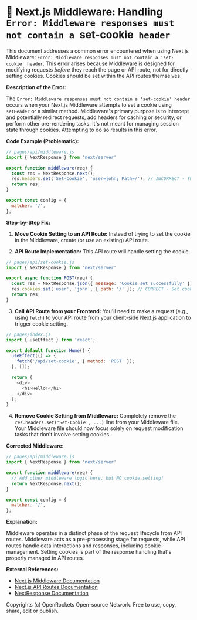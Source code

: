 # 🐞 Next.js Middleware: Handling `Error: Middleware responses must not contain a `set-cookie` header`


This document addresses a common error encountered when using Next.js Middleware: `Error: Middleware responses must not contain a 'set-cookie' header`.  This error arises because Middleware is designed for modifying requests *before* they reach the page or API route, not for directly setting cookies.  Cookies should be set within the API routes themselves.

**Description of the Error:**

The `Error: Middleware responses must not contain a 'set-cookie' header` occurs when your Next.js Middleware attempts to set a cookie using `setHeader` or a similar method.  Middleware's primary purpose is to intercept and potentially redirect requests, add headers for caching or security, or perform other pre-rendering tasks.  It's not meant for managing session state through cookies.  Attempting to do so results in this error.

**Code Example (Problematic):**

```javascript
// pages/api/middleware.js
import { NextResponse } from 'next/server'

export function middleware(req) {
  const res = NextResponse.next();
  res.headers.set('Set-Cookie', 'user=john; Path=/'); // INCORRECT - This causes the error
  return res;
}

export const config = {
  matcher: '/',
};
```

**Step-by-Step Fix:**

1. **Move Cookie Setting to an API Route:** Instead of trying to set the cookie in the Middleware, create (or use an existing) API route.

2. **API Route Implementation:** This API route will handle setting the cookie.

```javascript
// pages/api/set-cookie.js
import { NextResponse } from 'next/server'

export async function POST(req) {
  const res = NextResponse.json({ message: 'Cookie set successfully' });
  res.cookies.set('user', 'john', { path: '/' }); // CORRECT - Set cookie in API route
  return res;
}
```

3. **Call API Route from your Frontend:**  You'll need to make a request (e.g., using `fetch`) to your API route from your client-side Next.js application to trigger cookie setting.

```javascript
// pages/index.js
import { useEffect } from 'react';

export default function Home() {
  useEffect(() => {
    fetch('/api/set-cookie', { method: 'POST' });
  }, []);

  return (
    <div>
      <h1>Hello!</h1>
    </div>
  );
}
```

4. **Remove Cookie Setting from Middleware:**  Completely remove the `res.headers.set('Set-Cookie', ...)` line from your Middleware file.  Your Middleware file should now focus solely on request modification tasks that don't involve setting cookies.


**Corrected Middleware:**

```javascript
// pages/api/middleware.js
import { NextResponse } from 'next/server'

export function middleware(req) {
  // Add other middleware logic here, but NO cookie setting!
  return NextResponse.next();
}

export const config = {
  matcher: '/',
};
```

**Explanation:**

Middleware operates in a distinct phase of the request lifecycle from API routes. Middleware acts as a pre-processing stage for requests, while API routes handle data interactions and responses, including cookie management. Setting cookies is part of the response handling that's properly managed in API routes.


**External References:**

* [Next.js Middleware Documentation](https://nextjs.org/docs/app/building-your-application/routing/middleware)
* [Next.js API Routes Documentation](https://nextjs.org/docs/api-routes/introduction)
* [NextResponse Documentation](https://nextjs.org/docs/api-reference/next/server#nextresponse)


Copyrights (c) OpenRockets Open-source Network. Free to use, copy, share, edit or publish.

